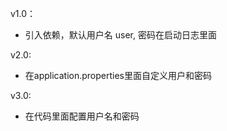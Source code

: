 v1.0：
- 引入依赖，默认用户名 user, 密码在启动日志里面

v2.0:
- 在application.properties里面自定义用户和密码

v3.0:
- 在代码里面配置用户名和密码